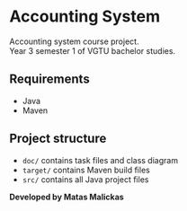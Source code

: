 # Accounting System

Accounting system course project.<br>
Year 3 semester 1 of VGTU bachelor studies.

## Requirements
- Java
- Maven

## Project structure
- <code>doc/</code> contains task files and class diagram
- <code>target/</code> contains Maven build files
- <code>src/</code> contains all Java project files

<b>Developed by Matas Malickas</b>
